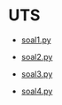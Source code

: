 # UTS

- [soal1.py](syntax-error-7.md)

- [soal2.py](syntax-error-6.md)

- [soal3.py](soal-05.md)

- [soal4.py](soal-06.md)